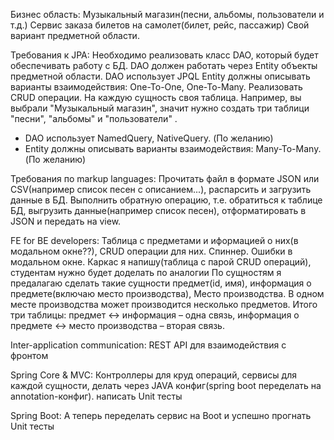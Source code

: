Бизнес область:
Музыкальный магазин(песни, альбомы, пользователи и т.д.)
Сервис заказа билетов на самолет(билет, рейс, пассажир)
Свой вариант предметной области.

Требования к JPA:
Необходимо реализовать класс DAO, который будет обеспечивать работу c БД.
DAO должен работать через Entity объекты предметной области. 
DAO использует JPQL
Entity должны описывать варианты взаимодействия: One-To-One, One-To-Many.
Реализовать CRUD операции.
На каждую сущность своя таблица. Например, вы выбрали "Музыкальный магазин", значит нужно создать три таблици "песни", "альбомы" и "пользователи" .
* DAO использует NamedQuery, NativeQuery. (По желанию)
* Entity должны описывать варианты взаимодействия: Many-To-Many. (По желанию)

Требования по markup languages:
Прочитать файл в формате JSON или CSV(например список песен с описанием...), распарсить и загрузить данные в БД.
Выполнить обратную операцию, т.е. обратиться к таблице БД, выгрузить данные(например список песен), отформатировать в JSON и передать на view.

FE for BE developers:
Таблица с предметами и иформацией о них(в модальном окне??), CRUD операции для них. Спиннер. Ошибки в модальном окне.
Каркас я напишу(таблица с парой CRUD операций), студентам нужно будет доделать по аналогии
По сущностям я предалагаю сделать такие сущности предмет(id, имя),  информация о предмете(включаю место производства),
Место производства. В одном месте производства может производится несколько предметов. Итого три таблицы: предмет <-> информация – одна связь, информация о предмете <-> место производства – вторая связь. 

Inter-application communication:
REST API для взаимодействия с фронтом

Spring Core & MVC:
Контроллеры для круд операций, сервисы для каждой сущности, делать через JAVA конфиг(spring boot переделать на annotation-конфиг). 
написать Unit тесты 

Spring Boot:
А теперь переделать сервис на Boot и успешно прогнать Unit тесты

